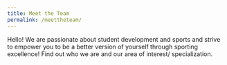 ```yaml
---
title: Meet the Team
permalink: /meettheteam/
---
```

Hello! We are passionate about student development and sports and strive to empower you to be a better version of yourself through sporting excellence! Find out who we are and our area of interest/ specialization.